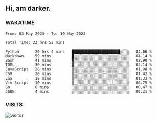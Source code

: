 ## Hi, am darker.

### WAKATIME

<!--START_SECTION:waka-->

```text
From: 03 May 2023 - To: 10 May 2023

Total Time: 23 hrs 52 mins

Python       20 hrs 4 mins   █████████████████████░░░░   84.06 %
Markdown     59 mins         █░░░░░░░░░░░░░░░░░░░░░░░░   04.14 %
Bash         41 mins         ▓░░░░░░░░░░░░░░░░░░░░░░░░   02.90 %
TOML         30 mins         ▓░░░░░░░░░░░░░░░░░░░░░░░░   02.14 %
JavaScript   28 mins         ▒░░░░░░░░░░░░░░░░░░░░░░░░   01.98 %
CSV          20 mins         ▒░░░░░░░░░░░░░░░░░░░░░░░░   01.42 %
Lua          19 mins         ▒░░░░░░░░░░░░░░░░░░░░░░░░   01.33 %
Vim Script   10 mins         ▒░░░░░░░░░░░░░░░░░░░░░░░░   00.75 %
Go           6 mins          ░░░░░░░░░░░░░░░░░░░░░░░░░   00.47 %
JSON         4 mins          ░░░░░░░░░░░░░░░░░░░░░░░░░   00.31 %
```

<!--END_SECTION:waka-->

### VISITS
<!-- i should probably build this when i will have some time -->
![visitor](https://profile-counter.glitch.me/sanix-darker/count.svg)
